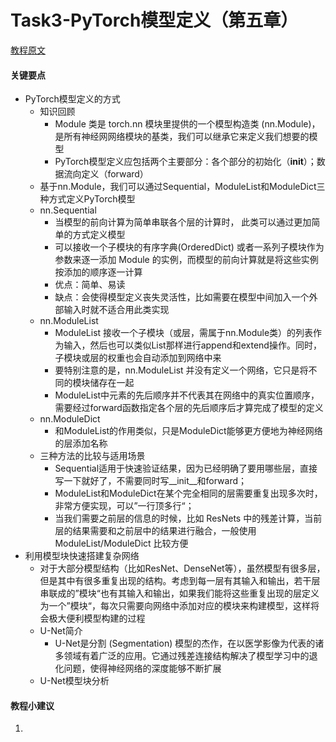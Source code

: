 # Task3-PyTorch模型定义（第五章）

[教程原文](https://datawhalechina.github.io/thorough-pytorch/%E7%AC%AC%E4%BA%94%E7%AB%A0/index.html)

#### 关键要点

* PyTorch模型定义的方式  
  * 知识回顾
    * Module 类是 torch.nn 模块里提供的一个模型构造类 (nn.Module)，是所有神经⽹网络模块的基类，我们可以继承它来定义我们想要的模型
    * PyTorch模型定义应包括两个主要部分：各个部分的初始化（__init__）；数据流向定义（forward）
  * 基于nn.Module，我们可以通过Sequential，ModuleList和ModuleDict三种方式定义PyTorch模型
  * nn.Sequential
    * 当模型的前向计算为简单串联各个层的计算时， 此类可以通过更加简单的方式定义模型
    * 可以接收一个子模块的有序字典(OrderedDict) 或者一系列子模块作为参数来逐一添加 Module 的实例，⽽模型的前向计算就是将这些实例按添加的顺序逐⼀计算
    * 优点：简单、易读
    * 缺点：会使得模型定义丧失灵活性，比如需要在模型中间加入一个外部输入时就不适合用此类实现  
  * nn.ModuleList
    * ModuleList 接收一个子模块（或层，需属于nn.Module类）的列表作为输入，然后也可以类似List那样进行append和extend操作。同时，子模块或层的权重也会自动添加到网络中来
    * 要特别注意的是，nn.ModuleList 并没有定义一个网络，它只是将不同的模块储存在一起
    * ModuleList中元素的先后顺序并不代表其在网络中的真实位置顺序，需要经过forward函数指定各个层的先后顺序后才算完成了模型的定义
  * nn.ModuleDict
    * 和ModuleList的作用类似，只是ModuleDict能够更方便地为神经网络的层添加名称
  * 三种方法的比较与适用场景
    * Sequential适用于快速验证结果，因为已经明确了要用哪些层，直接写一下就好了，不需要同时写__init__和forward；
    * ModuleList和ModuleDict在某个完全相同的层需要重复出现多次时，非常方便实现，可以”一行顶多行“；
    * 当我们需要之前层的信息的时候，比如 ResNets 中的残差计算，当前层的结果需要和之前层中的结果进行融合，一般使用 ModuleList/ModuleDict 比较方便
* 利用模型块快速搭建复杂网络
  * 对于大部分模型结构（比如ResNet、DenseNet等），虽然模型有很多层， 但是其中有很多重复出现的结构。考虑到每一层有其输入和输出，若干层串联成的”模块“也有其输入和输出，如果我们能将这些重复出现的层定义为一个”模块“，每次只需要向网络中添加对应的模块来构建模型，这样将会极大便利模型构建的过程
  * U-Net简介
    * U-Net是分割 (Segmentation) 模型的杰作，在以医学影像为代表的诸多领域有着广泛的应用。它通过残差连接结构解决了模型学习中的退化问题，使得神经网络的深度能够不断扩展
  * U-Net模型块分析


#### 教程小建议

1. 